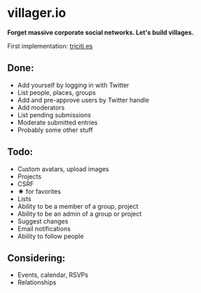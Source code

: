 villager.io
===========
__Forget massive corporate social networks. Let's build villages.__

First implementation: [triciti.es](http://triciti.es)

## Done:

- Add yourself by logging in with Twitter
- List people, places, groups
- Add and pre-approve users by Twitter handle
- Add moderators
- List pending submissions
- Moderate submitted entries
- Probably some other stuff

## Todo:
- Custom avatars, upload images
- Projects
- CSRF
- ★ for favorites
- Lists
- Ability to be a member of a group, project
- Ability to be an admin of a group or project
- Suggest changes
- Email notifications
- Ability to follow people

## Considering:
- Events, calendar, RSVPs
- Relationships

